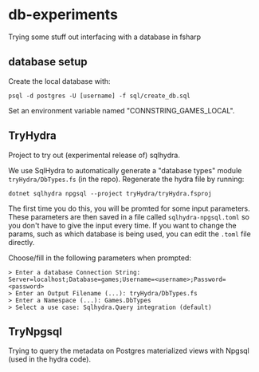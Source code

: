 # db-experiments

Trying some stuff out interfacing with a database in fsharp

## database setup

Create the local database with:

```
psql -d postgres -U [username] -f sql/create_db.sql
``` 

Set an environment variable named "CONNSTRING_GAMES_LOCAL".


## TryHydra

Project to try out (experimental release of) sqlhydra.

We use SqlHydra to automatically generate a "database types" module `tryHydra/DbTypes.fs` (in the repo). Regenerate the hydra file by running: 

```shell
dotnet sqlhydra npgsql --project tryHydra/tryHydra.fsproj
```

The first time you do this, you will be promted for some input parameters. These parameters are then saved in a file called `sqlhydra-npgsql.toml` so you don't have to give the input every time. If you want to change the params, such as which database is being used, you can edit the `.toml` file directly.

Choose/fill in the following parameters when prompted:

```shell
> Enter a database Connection String: Server=localhost;Database=games;Username=<username>;Password=<password>
> Enter an Output Filename (...): tryHydra/DbTypes.fs
> Enter a Namespace (...): Games.DbTypes
> Select a use case: Sqlhydra.Query integration (default)
```

## TryNpgsql

Trying to query the metadata on Postgres materialized views with Npgsql (used in the hydra code). 